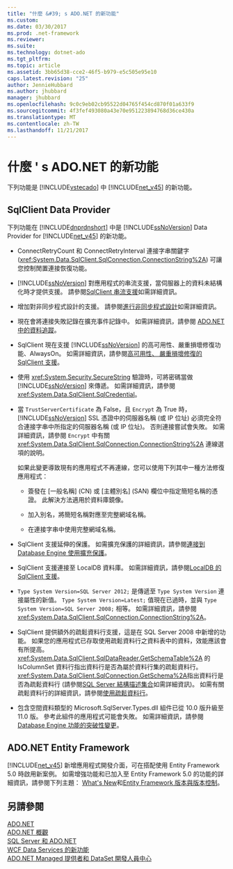 ```yaml
---
title: "什麼 &#39; s ADO.NET 的新功能"
ms.custom: 
ms.date: 03/30/2017
ms.prod: .net-framework
ms.reviewer: 
ms.suite: 
ms.technology: dotnet-ado
ms.tgt_pltfrm: 
ms.topic: article
ms.assetid: 3bb65d38-cce2-46f5-b979-e5c505e95e10
caps.latest.revision: "25"
author: JennieHubbard
ms.author: jhubbard
manager: jhubbard
ms.openlocfilehash: 9c0c9eb02cb95522d04765f454cd870f01a633f9
ms.sourcegitcommit: 4f3fef493080a43e70e951223894768d36ce430a
ms.translationtype: MT
ms.contentlocale: zh-TW
ms.lasthandoff: 11/21/2017
---
```

# <a name="what39s-new-in-adonet"></a>什麼 &#39; s ADO.NET 的新功能
下列功能是 [!INCLUDE[vstecado](../../../../includes/vstecado-md.md)] 中 [!INCLUDE[net_v45](../../../../includes/net-v45-md.md)] 的新功能。  
  
## <a name="sqlclient-data-provider"></a>SqlClient Data Provider  
 下列功能在 [!INCLUDE[dnprdnshort](../../../../includes/dnprdnshort-md.md)] 中是 [!INCLUDE[ssNoVersion](../../../../includes/ssnoversion-md.md)] Data Provider for [!INCLUDE[net_v45](../../../../includes/net-v45-md.md)] 的新功能。  
  
-   ConnectRetryCount 和 ConnectRetryInterval 連接字串關鍵字 (<xref:System.Data.SqlClient.SqlConnection.ConnectionString%2A>) 可讓您控制閒置連接恢復功能。  
  
-   [!INCLUDE[ssNoVersion](../../../../includes/ssnoversion-md.md)] 對應用程式的串流支援，當伺服器上的資料未結構化時才提供支援。  請參閱[SqlClient 串流支援](../../../../docs/framework/data/adonet/sqlclient-streaming-support.md)如需詳細資訊。  
  
-   增加對非同步程式設計的支援。  請參閱[進行非同步程式設計](../../../../docs/framework/data/adonet/asynchronous-programming.md)如需詳細資訊。  
  
-   現在會將連接失敗記錄在擴充事件記錄中。 如需詳細資訊，請參閱 [ADO.NET 中的資料追蹤](../../../../docs/framework/data/adonet/data-tracing.md)。  
  
-   SqlClient 現在支援 [!INCLUDE[ssNoVersion](../../../../includes/ssnoversion-md.md)] 的高可用性、嚴重損壞修復功能、AlwaysOn。 如需詳細資訊，請參閱[高可用性、 嚴重損壞修復的 SqlClient 支援](../../../../docs/framework/data/adonet/sql/sqlclient-support-for-high-availability-disaster-recovery.md)。  
  
-   使用 <xref:System.Security.SecureString> 驗證時，可將密碼當做 [!INCLUDE[ssNoVersion](../../../../includes/ssnoversion-md.md)] 來傳遞。 如需詳細資訊，請參閱 <xref:System.Data.SqlClient.SqlCredential>。  
  
-   當 `TrustServerCertificate` 為 False，且 `Encrypt` 為 True 時，[!INCLUDE[ssNoVersion](../../../../includes/ssnoversion-md.md)] SSL 憑證中的伺服器名稱 (或 IP 位址) 必須完全符合連接字串中所指定的伺服器名稱 (或 IP 位址)。 否則連接嘗試會失敗。 如需詳細資訊，請參閱 `Encrypt` 中有關 <xref:System.Data.SqlClient.SqlConnection.ConnectionString%2A> 連線選項的說明。  
  
     如果此變更導致現有的應用程式不再連線，您可以使用下列其中一種方法修復應用程式：  
  
    -   簽發在 [一般名稱] (CN) 或 [主體別名] (SAN) 欄位中指定簡短名稱的憑證。 此解決方法適用於資料庫鏡像。  
  
    -   加入別名，將簡短名稱對應至完整網域名稱。  
  
    -   在連接字串中使用完整網域名稱。  
  
-   SqlClient 支援延伸的保護。 如需擴充保護的詳細資訊，請參閱[連接到 Database Engine 使用擴充保護](http://go.microsoft.com/fwlink/?LinkId=219978)。  
  
-   SqlClient 支援連接至 LocalDB 資料庫。 如需詳細資訊，請參閱[LocalDB 的 SqlClient 支援](../../../../docs/framework/data/adonet/sql/sqlclient-support-for-localdb.md)。  
  
-   `Type System Version=SQL Server 2012;` 是傳遞至 `Type System Version` 連接屬性的新值。 `Type System Version=Latest;` 值現在已過時，並與 `Type System Version=SQL Server 2008;` 相等。 如需詳細資訊，請參閱<xref:System.Data.SqlClient.SqlConnection.ConnectionString%2A>。  
  
-   SqlClient 提供額外的疏鬆資料行支援，這是在 SQL Server 2008 中新增的功能。 如果您的應用程式已存取使用疏鬆資料行之資料表中的資料，效能應該會有所提高。 <xref:System.Data.SqlClient.SqlDataReader.GetSchemaTable%2A> 的 IsColumnSet 資料行指出資料行是否為屬於資料行集的疏鬆資料行。 <xref:System.Data.SqlClient.SqlConnection.GetSchema%2A>指出資料行是否為疏鬆資料行 (請參閱[SQL Server 結構描述集合](../../../../docs/framework/data/adonet/sql-server-schema-collections.md)如需詳細資訊)。 如需有關疏鬆資料行的詳細資訊，請參閱[使用疏鬆資料行](http://go.microsoft.com/fwlink/?LinkId=224244)。  
  
-   包含空間資料類型的 Microsoft.SqlServer.Types.dll 組件已從 10.0 版升級至 11.0 版。 參考此組件的應用程式可能會失敗。 如需詳細資訊，請參閱[Database Engine 功能的突破性變更](http://go.microsoft.com/fwlink/?LinkId=224367)。  
  
## <a name="adonet-entity-framework"></a>ADO.NET Entity Framework  
 [!INCLUDE[net_v45](../../../../includes/net-v45-md.md)] 新增應用程式開發介面，可在搭配使用 Entity Framework 5.0 時啟用新案例。 如需增強功能和已加入至 Entity Framework 5.0 的功能的詳細資訊，請參閱下列主題： [What's New](http://go.microsoft.com/fwlink/?LinkID=251106)和[Entity Framework 版本與版本控制](http://go.microsoft.com/fwlink/?LinkId=234899)。  
  
## <a name="see-also"></a>另請參閱  
 [ADO.NET](../../../../docs/framework/data/adonet/index.md)  
 [ADO.NET 概觀](../../../../docs/framework/data/adonet/ado-net-overview.md)  
 [SQL Server 和 ADO.NET](../../../../docs/framework/data/adonet/sql/index.md)  
 [WCF Data Services 的新功能](http://msdn.microsoft.com/en-us/cf22cad5-b8d9-472b-8d7c-b863b64eaae8)  
 [ADO.NET Managed 提供者和 DataSet 開發人員中心](http://go.microsoft.com/fwlink/?LinkId=217917)
